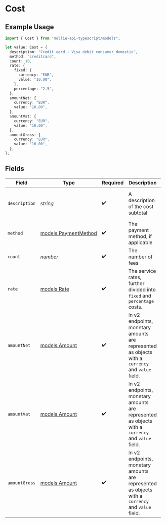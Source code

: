 # Cost

## Example Usage

```typescript
import { Cost } from "mollie-api-typescript/models";

let value: Cost = {
  description: "Credit card - Visa debit consumer domestic",
  method: "creditcard",
  count: 10,
  rate: {
    fixed: {
      currency: "EUR",
      value: "10.00",
    },
    percentage: "2.5",
  },
  amountNet: {
    currency: "EUR",
    value: "10.00",
  },
  amountVat: {
    currency: "EUR",
    value: "10.00",
  },
  amountGross: {
    currency: "EUR",
    value: "10.00",
  },
};
```

## Fields

| Field                                                                                             | Type                                                                                              | Required                                                                                          | Description                                                                                       | Example                                                                                           |
| ------------------------------------------------------------------------------------------------- | ------------------------------------------------------------------------------------------------- | ------------------------------------------------------------------------------------------------- | ------------------------------------------------------------------------------------------------- | ------------------------------------------------------------------------------------------------- |
| `description`                                                                                     | *string*                                                                                          | :heavy_check_mark:                                                                                | A description of the cost subtotal                                                                | Credit card - Visa debit consumer domestic                                                        |
| `method`                                                                                          | [models.PaymentMethod](../models/paymentmethod.md)                                                | :heavy_check_mark:                                                                                | The payment method, if applicable                                                                 | creditcard                                                                                        |
| `count`                                                                                           | *number*                                                                                          | :heavy_check_mark:                                                                                | The number of fees                                                                                | 10                                                                                                |
| `rate`                                                                                            | [models.Rate](../models/rate.md)                                                                  | :heavy_check_mark:                                                                                | The service rates, further divided into `fixed` and `percentage` costs.                           |                                                                                                   |
| `amountNet`                                                                                       | [models.Amount](../models/amount.md)                                                              | :heavy_check_mark:                                                                                | In v2 endpoints, monetary amounts are represented as objects with a `currency` and `value` field. |                                                                                                   |
| `amountVat`                                                                                       | [models.Amount](../models/amount.md)                                                              | :heavy_check_mark:                                                                                | In v2 endpoints, monetary amounts are represented as objects with a `currency` and `value` field. |                                                                                                   |
| `amountGross`                                                                                     | [models.Amount](../models/amount.md)                                                              | :heavy_check_mark:                                                                                | In v2 endpoints, monetary amounts are represented as objects with a `currency` and `value` field. |                                                                                                   |
